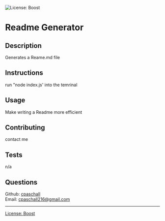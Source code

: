 
  ![License: Boost](https://img.shields.io/badge/License-Boost_1.0-lightblue.svg)

  # Readme Generator

  ## Description
  Generates a Reame.md file

  ## Instructions
  run "node index.js' into the temrinal

  ## Usage
  Make writing a Readme more efficient

  ## Contributing
  contact me

  ## Tests
  n/a

  ## Questions
  Github: [cpaschall](https://github.com/cpaschall)
  <br>
  Email: cpaschall216@gmail.com

  ---

  [License: Boost](https://www.boost.org/LICENSE_1_0.txt)
 
  